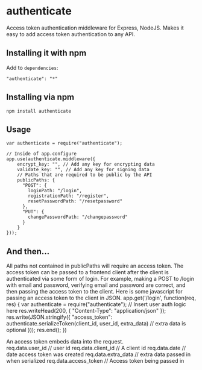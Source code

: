 authenticate
============

Access token authentication middleware for Express, NodeJS.  Makes it easy to add access token authentication to any API. 

## Installing it with npm

Add to `dependencies`:

    "authenticate": "*"

## Installing via npm

    npm install authenticate

## Usage

    var authenticate = require("authenticate");
    
    // Inside of app.configure
    app.use(authenticate.middleware({
        encrypt_key: "", // Add any key for encrypting data
        validate_key: "", // Add any key for signing data
        // Paths that are required to be public by the API
        publicPaths: {
          "POST": {
            loginPath: "/login",
            registrationPath: "/register",
            resetPasswordPath: "/resetpassword"
          },
          "PUT": {
            changePasswordPath: "/changepassword"
          }
        }
    }));

## And then...

All paths not contained in publicPaths will require an access token.  The access token can be passed to a frontend client after the client is authenticated via some form of login.  For example, making a POST to /login with email and password, verifying email and password are correct, and then passing the access token to the client.  Here is some javascript for passing an access token to the client in JSON.
    app.get('/login', function(req, res) {
        var authenticate = require("authenticate");
        // Insert user auth logic here
        res.writeHead(200, {
            "Content-Type": "application/json"
        });
        res.write(JSON.stringify({
            "access_token": authenticate.serializeToken(client_id, user_id, extra_data) // extra data is optional
        }));
        res.end();
    })

An access token embeds data into the request.  
    req.data.user_id // user id
    req.data.client_id // A client id
    req.data.date // date access token was created
    req.data.extra_data // extra data passed in when serialized
    req.data.access_token // Access token being passed in
